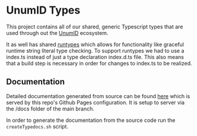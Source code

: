 # UnumID Types

This project contains all of our shared, generic Typescript types that are used through out the [UnumID](https://https://docs.unum.id/) ecosystem. 

It as well has shared [runtypes](https://github.com/pelotom/runtypes) which allows for functionality like graceful runtime string literal type checking. To support runtypes we had to use a index.ts instead of just a type declaration index.d.ts file. This also means that a build step is necessary in order for changes to index.ts to be realized.

## Documentation
Detailed documentation generated from source can be found [here](https://docs.unum.id/types/index.html) which is served by this repo's Github Pages configuration. It is setup to server via the /docs folder of the main branch.

In order to generate the documentation from the source code run the `createTypedocs.sh` script.